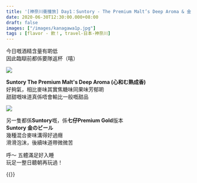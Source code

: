 ```yaml
---
title: '[神奈川衝撞旅] Day1：Suntory - The Premium Malt’s Deep Aroma & 金のビール'
date: 2020-06-30T12:30:00.000+08:00
draft: false
images: ["/images/kanagawa1p.jpg"]
tags : [flavor - 飲！, travel-日本-神奈川]
---
```


今日嘅酒精含量有啲低  
因此臨瞓前都係要隊返杯（嘻）

![](/images/kanagawa1p1.jpg)

**Suntory The Premium Malt's Deep Aroma (心和む熟成香)**  
好夠氣，相比麥味其實焦糖味同果味芳郁啲  
甜甜嘅味道真係唔會輸比一般嘅甜品  

![](/images/kanagawa1p.jpg)

另一隻都係**Suntory**嘅，係**七仔Premium Gold**版本  
**Suntory 金のビール**  
幾種混合麥味溝得好過癮  
滑滑泡沫，後續味道帶微微苦  
  
呼～ 五體滿足好入睡  
玩足一整日聽朝再玩過！  


{{<kanagawa>}}
